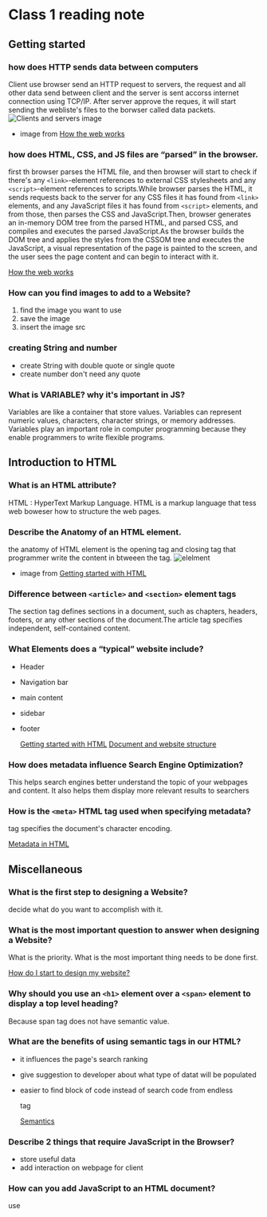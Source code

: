 # Class 1 reading note

## Getting started 
### how does HTTP sends data between computers

Client use browser send an HTTP request to servers, the request and all other data send between client and the server is sent accorss internet connection using TCP/IP.
After server approve the reques, it will start sending the webliste's files to the borwser called data packets.  
![Clients and servers image](https://developer.mozilla.org/en-US/docs/Learn/Getting_started_with_the_web/How_the_Web_works/simple-client-server.png)
  - image from [How the web works](https://developer.mozilla.org/en-US/docs/Learn/Getting_started_with_the_web/How_the_Web_works)

### how does HTML, CSS, and JS files are “parsed” in the browser.
first th browser parses the HTML file, and then browser will start to check if there's any `<link>`-element references to external CSS stylesheets and any `<script>`-element references to scripts.While browser parses the HTML, it sends requests back to the server for any CSS files it has found from `<link>` elements, and any JavaScript files it has found from `<script>` elements, and from those, then parses the CSS and JavaScript.Then, browser generates an in-memory DOM tree from the parsed HTML, and parsed CSS, and compiles and executes the parsed JavaScript.As the browser builds the DOM tree and applies the styles from the CSSOM tree and executes the JavaScript, a visual representation of the page is painted to the screen, and the user sees the page content and can begin to interact with it.

   [How the web works](https://developer.mozilla.org/en-US/docs/Learn/Getting_started_with_the_web/How_the_Web_works)
  
### How can you find images to add to a Website?
1. find the image you want to use
2. save the image
3. insert the image src

### creating String and number
- create String with double quote or single quote
- create number don't need any quote

### What is VARIABLE? why it's important in JS?
Variables are like a container that store values. Variables can represent numeric values, characters, character strings, or memory addresses. Variables play an important role in computer programming because they enable programmers to write flexible programs.

## Introduction to HTML
### What is an HTML attribute?
HTML : HyperText Markup Language. HTML is a markup language that tess web boweser how to structure the web pages.

### Describe the Anatomy of an HTML element.
the anatomy of HTML element is the opening tag and closing tag that programmer write the content in btweeen the tag. 
![elelment](https://developer.mozilla.org/en-US/docs/Learn/HTML/Introduction_to_HTML/Getting_started/grumpy-cat-small.png)
  - image from [Getting started with HTML](https://developer.mozilla.org/en-US/docs/Learn/HTML/Introduction_to_HTML/Getting_started)

### Difference between `<article>` and `<section>` element tags
The section tag defines sections in a document, such as chapters, headers, footers, or any other sections of the document.The article tag specifies independent, self-contained content.

### What Elements does a “typical” website include?
- Header
- Navigation bar
- main content
- sidebar
- footer

  [Getting started with HTML](https://developer.mozilla.org/en-US/docs/Learn/HTML/Introduction_to_HTML/Getting_started)
  [Document and website structure](https://developer.mozilla.org/en-US/docs/Learn/HTML/Introduction_to_HTML/Document_and_website_structure)

### How does metadata influence Search Engine Optimization?
This helps search engines better understand the topic of your webpages and content. It also helps them display more relevant results to searchers

### How is the `<meta>` HTML tag used when specifying metadata?
<meta> tag specifies the document's character encoding.
    
   [Metadata in HTML](https://developer.mozilla.org/en-US/docs/Learn/HTML/Introduction_to_HTML/The_head_metadata_in_HTML)

## Miscellaneous
### What is the first step to designing a Website?
decide what do you want to accomplish with it. 

### What is the most important question to answer when designing a Website?
What is the priority. What is the most important thing needs to be done first. 
    
   [How do I start to design my website?](https://developer.mozilla.org/en-US/docs/Learn/Common_questions/Thinking_before_coding)

### Why should you use an `<h1>` element over a `<span>` element to display a top level heading?
Because span tag does not have semantic value. 
  
### What are the benefits of using semantic tags in our HTML?
- it influences the page's search ranking
- give suggestion to developer about what type of datat will be populated 
- easier to find block of code instead of search code from endless <div> tag
    
    [Semantics](https://developer.mozilla.org/en-US/docs/Glossary/Semantics)

### Describe 2 things that require JavaScript in the Browser?
- store useful data
- add interaction on webpage for client

### How can you add JavaScript to an HTML document?
use <script> tag to link HTML and JavaScript

  [What is JavaScript?](https://developer.mozilla.org/en-US/docs/Learn/JavaScript/First_steps/What_is_JavaScript)
  
## Things I want to know more about
  I would like to learn more about how JS work and how does the browser handle the code.
  
  

